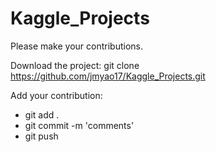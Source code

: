 # Kaggle_Projects
Please make your contributions.

Download the project:
git clone https://github.com/jmyao17/Kaggle_Projects.git

Add your contribution:
- git add .
- git commit -m 'comments'
- git push

